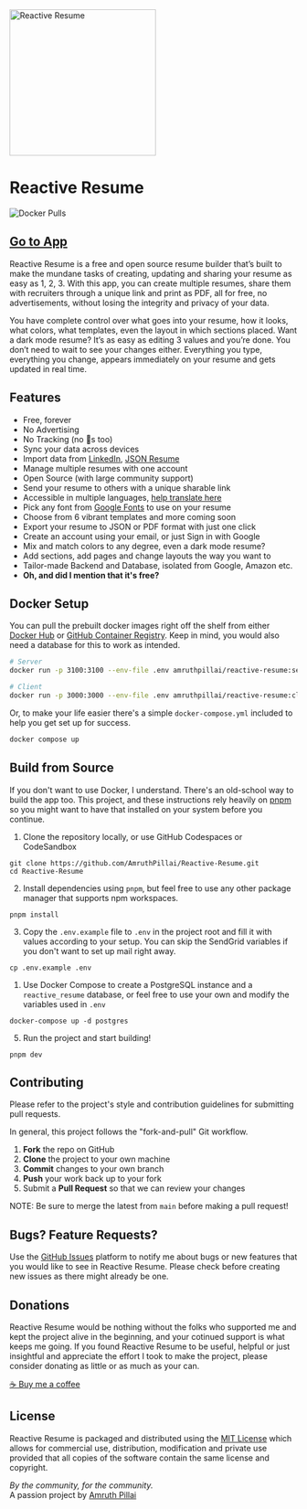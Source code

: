 <img src="https://i.imgur.com/pc8Ingg.png" alt="Reactive Resume" width="256px" height="256px" />

# Reactive Resume

![Docker Pulls](https://img.shields.io/docker/pulls/amruthpillai/reactive-resume?style=flat-square)

## [Go to App](https://beta.rxresu.me/)

Reactive Resume is a free and open source resume builder that’s built to make the mundane tasks of creating, updating and sharing your resume as easy as 1, 2, 3. With this app, you can create multiple resumes, share them with recruiters through a unique link and print as PDF, all for free, no advertisements, without losing the integrity and privacy of your data.

You have complete control over what goes into your resume, how it looks, what colors, what templates, even the layout in which sections placed. Want a dark mode resume? It’s as easy as editing 3 values and you’re done. You don’t need to wait to see your changes either. Everything you type, everything you change, appears immediately on your resume and gets updated in real time.

## Features

- Free, forever
- No Advertising
- No Tracking (no 🍪s too)
- Sync your data across devices
- Import data from [LinkedIn](https://www.linkedin.com/), [JSON Resume](https://jsonresume.org/)
- Manage multiple resumes with one account
- Open Source (with large community support)
- Send your resume to others with a unique sharable link
- Accessible in multiple languages, [help translate here](https://translate.rxresu.me/)
- Pick any font from [Google Fonts](https://fonts.google.com/) to use on your resume
- Choose from 6 vibrant templates and more coming soon
- Export your resume to JSON or PDF format with just one click
- Create an account using your email, or just Sign in with Google
- Mix and match colors to any degree, even a dark mode resume?
- Add sections, add pages and change layouts the way you want to
- Tailor-made Backend and Database, isolated from Google, Amazon etc.
- **Oh, and did I mention that it's free?**

## Docker Setup

You can pull the prebuilt docker images right off the shelf from either [Docker Hub](https://hub.docker.com/repository/docker/amruthpillai/reactive-resume) or [GitHub Container Registry](https://ghcr.io/amruthpillai/reactive-resume). Keep in mind, you would also need a database for this to work as intended.

```sh
# Server
docker run -p 3100:3100 --env-file .env amruthpillai/reactive-resume:server-latest

# Client
docker run -p 3000:3000 --env-file .env amruthpillai/reactive-resume:client-latest
```

Or, to make your life easier there's a simple `docker-compose.yml` included to help you get set up for success.

```sh
docker compose up
```

## Build from Source

If you don't want to use Docker, I understand. There's an old-school way to build the app too. This project, and these instructions rely heavily on [pnpm](https://pnpm.io/) so you might want to have that installed on your system before you continue.

1. Clone the repository locally, or use GitHub Codespaces or CodeSandbox

```
git clone https://github.com/AmruthPillai/Reactive-Resume.git
cd Reactive-Resume
```

2. Install dependencies using `pnpm`, but feel free to use any other package manager that supports npm workspaces.

```
pnpm install
```

3. Copy the `.env.example` file to `.env` in the project root and fill it with values according to your setup. You can skip the SendGrid variables if you don't want to set up mail right away.

```
cp .env.example .env
```

1. Use Docker Compose to create a PostgreSQL instance and a `reactive_resume` database, or feel free to use your own and modify the variables used in `.env`

```
docker-compose up -d postgres
```

5. Run the project and start building!

```
pnpm dev
```

## Contributing

Please refer to the project's style and contribution guidelines for submitting pull requests.

In general, this project follows the "fork-and-pull" Git workflow.

1. **Fork** the repo on GitHub
2. **Clone** the project to your own machine
3. **Commit** changes to your own branch
4. **Push** your work back up to your fork
5. Submit a **Pull Request** so that we can review your changes

NOTE: Be sure to merge the latest from `main` before making a pull request!

## Bugs? Feature Requests?

Use the [GitHub Issues](https://github.com/AmruthPillai/Reactive-Resume/issues/new/choose) platform to notify me about bugs or new features that you would like to see in Reactive Resume. Please check before creating new issues as there might already be one.

## Donations

Reactive Resume would be nothing without the folks who supported me and kept the project alive in the beginning, and your cotinued support is what keeps me going. If you found Reactive Resume to be useful, helpful or just insightful and appreciate the effort I took to make the project, please consider donating as little or as much as your can.

[☕️ Buy me a coffee](https://www.buymeacoffee.com/AmruthPillai)

## License

Reactive Resume is packaged and distributed using the [MIT License](https://choosealicense.com/licenses/mit/) which allows for commercial use, distribution, modification and private use provided that all copies of the software contain the same license and copyright.

_By the community, for the community._  
A passion project by [Amruth Pillai](https://amruthpillai.com/)
